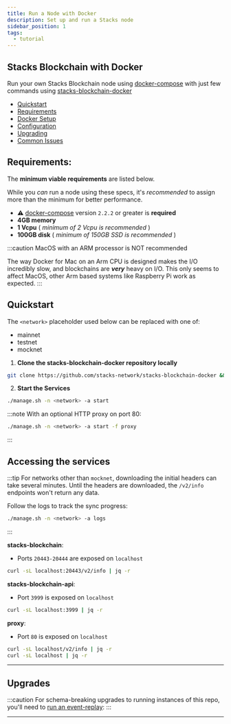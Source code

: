 ```yaml
---
title: Run a Node with Docker
description: Set up and run a Stacks node
sidebar_position: 1
tags:
  - tutorial
---
```


## Stacks Blockchain with Docker

Run your own Stacks Blockchain node using [docker-compose](https://docs.docker.com/compose/) with just few commands using [stacks-blockchain-docker](https://github.com/stacks-network/stacks-blockchain-docker)

- [Quickstart](./run-a-node#quickstart)
- [Requirements](https://github.com/stacks-network/stacks-blockchain-docker/blob/master/docs/requirements.md)
- [Docker Setup](https://github.com/stacks-network/stacks-blockchain-docker/blob/master/docs/docker.md)
- [Configuration](https://github.com/stacks-network/stacks-blockchain-docker/blob/master/docs/config.md)
- [Upgrading](https://github.com/stacks-network/stacks-blockchain-docker/blob/master/docs/upgrade.md)
- [Common Issues](https://github.com/stacks-network/stacks-blockchain-docker/blob/master/docs/issues.md)

## **Requirements:**

The **minimum viable requirements** are listed below.

While you _can_ run a node using these specs, it's _recommended_ to assign more than the minimum for better performance.

- ⚠️ [docker-compose](https://docs.docker.com/compose/install/) version `2.2.2` or greater is **required**
- **4GB memory**
- **1 Vcpu** ( _minimum of 2 Vcpu is recommended_ )
- **100GB disk** ( _minimum of 150GB SSD is recommended_ )

:::caution MacOS with an ARM processor is NOT recommended

The way Docker for Mac on an Arm CPU is designed makes the I/O incredibly slow, and blockchains are **_very_** heavy on I/O. This only seems to affect MacOS, other Arm based systems like Raspberry Pi work as expected. :::

## **Quickstart**

The `<network>` placeholder used below can be replaced with one of:

- mainnet
- testnet
- mocknet

1. **Clone the stacks-blockchain-docker repository locally**

```bash
git clone https://github.com/stacks-network/stacks-blockchain-docker && cd stacks-blockchain-docker
```

2. **Start the Services**

```bash
./manage.sh -n <network> -a start
```

:::note With an optional HTTP proxy on port 80:

```bash
./manage.sh -n <network> -a start -f proxy
```

:::

## **Accessing the services**

:::tip For networks other than `mocknet`, downloading the initial headers can take several minutes. Until the headers are downloaded, the `/v2/info` endpoints won't return any data.

Follow the logs to track the sync progress:

```bash
./manage.sh -n <network> -a logs
```

:::

**stacks-blockchain**:

- Ports `20443-20444` are exposed on `localhost`

```bash
curl -sL localhost:20443/v2/info | jq -r
```

**stacks-blockchain-api**:

- Port `3999` is exposed on `localhost`

```bash
curl -sL localhost:3999 | jq -r
```

**proxy**:

- Port `80` is exposed on `localhost`

```bash
curl -sL localhost/v2/info | jq -r
curl -sL localhost | jq -r
```

---

## Upgrades

:::caution For schema-breaking upgrades to running instances of this repo, you'll need to [run an event-replay](https://github.com/stacks-network/stacks-blockchain-docker/blob/master/docs/upgrade.md): :::

---

